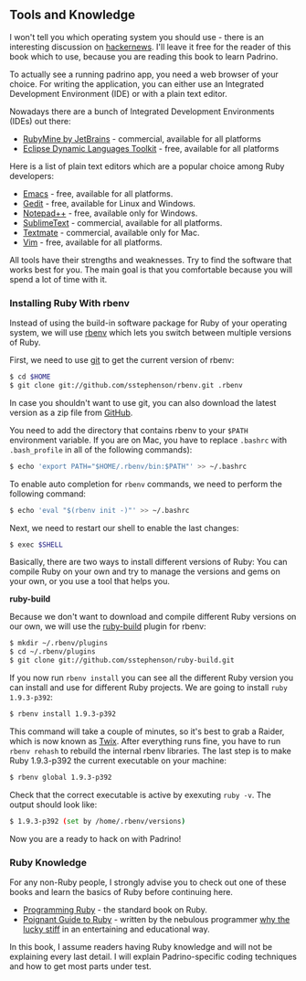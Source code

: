 ## Tools and Knowledge

I won't tell you which operating system you should use - there is an interesting discussion on [hackernews](http://news.ycombinator.com/item?id=3786674 "hackernews"). I'll leave it free for the reader of this book which to use, because you are reading this book to learn Padrino.


To actually see a running padrino app, you need a web browser of your choice.  For writing the application, you can either use an Integrated Development Environment (IDE) or with a plain text editor.


Nowadays there are a bunch of Integrated Development Environments (IDEs) out there:


- [RubyMine by JetBrains](https://www.jetbrains.com/ruby "RubyMine") - commercial, available for all platforms
- [Eclipse Dynamic Languages Toolkit](https://projects.eclipse.org/projects/technology.dltk "Aptana RadRails") - free, available for all platforms


Here is a list of plain text editors which are a popular choice among Ruby developers:


- [Emacs](http://www.gnu.org/s/emacs "Emacs") - free, available for all platforms.
- [Gedit](http://projects.gnome.org/gedit "Gedit") - free, available for Linux and Windows.
- [Notepad++](http://notepad-plus-plus.org "Notepad ++") - free, available only for Windows.
- [SublimeText](http://www.sublimetext.com "SublimeText") - commercial, available for all platforms.
- [Textmate](http://macromates.com "Textmate") - commercial, available only for Mac.
- [Vim](http://www.vim.org "Vim") - free, available for all platforms.


All tools have their strengths and weaknesses. Try to find the software that works best for you. The main goal is that
you comfortable because you will spend a lot of time with it.


### Installing Ruby With rbenv

Instead of using the build-in software package for Ruby of your operating system, we will use
[rbenv](https://github.com/sstephenson/rbenv "rbenv") which lets you switch between multiple versions of Ruby.


First, we need to use [git](http://git-scm.org "git") to get the current version of rbenv:


```sh
$ cd $HOME
$ git clone git://github.com/sstephenson/rbenv.git .rbenv
```


In case you shouldn't want to use git, you can also download the latest version as a zip file from
[GitHub](http://github.com "GitHub").


You need to add the directory that contains rbenv to your `$PATH` environment variable.  If you are on Mac, you have to
replace `.bashrc` with `.bash_profile` in all of the following commands):


```sh
$ echo 'export PATH="$HOME/.rbenv/bin:$PATH"' >> ~/.bashrc
```


To enable auto completion for `rbenv` commands, we need to perform the following command:


```sh
$ echo 'eval "$(rbenv init -)"' >> ~/.bashrc
```


Next, we need to restart our shell to enable the last changes:


```sh
$ exec $SHELL
```


Basically, there are two ways to install different versions of Ruby: You can compile Ruby on your
own and try to manage the versions and gems on your own, or you use a tool that helps you.


**ruby-build**

Because we don't want to download and compile different Ruby versions on our own, we will use the
[ruby-build](https://github.com/sstephenson/ruby-build "ruby-build") plugin for rbenv:


```sh
$ mkdir ~/.rbenv/plugins
$ cd ~/.rbenv/plugins
$ git clone git://github.com/sstephenson/ruby-build.git
```


If you now run `rbenv install` you can see all the different Ruby version you can install and use for different Ruby
projects. We are going to install `ruby 1.9.3-p392`:


```sh
$ rbenv install 1.9.3-p392
```


This command will take a couple of minutes, so it's best to grab a Raider, which is now known as
[Twix](http://en.wikipedia.org/wiki/Twix "Twix").  After everything runs fine, you have to run `rbenv rehash` to rebuild
the internal rbenv libraries. The last step is to make Ruby 1.9.3-p392 the current executable on your machine:


```sh
$ rbenv global 1.9.3-p392
```


Check that the correct executable is active by exexuting `ruby -v`. The output should look like:


```sh
$ 1.9.3-p392 (set by /home/.rbenv/versions)
```


Now you are a ready to hack on with Padrino!


### Ruby Knowledge

For any non-Ruby people, I strongly advise you to check out one of these books and learn the basics of Ruby before
continuing here.


- [Programming Ruby](http://pragprog.com/book/ruby3/programming-ruby-1-9 "Programming Ruby") - the
  standard book on Ruby.
- [Poignant Guide to Ruby](http://www.scribd.com/doc/8545174/Whys-Poignant-Guide-to-Ruby "Poignant Guide To Ruby") -
  written by the nebulous programmer [why the lucky stiff](http://en.wikipedia.org/wiki/Why_the_lucky_stiff "Stiff") in
  an entertaining and educational way.


In this book, I assume readers having Ruby knowledge and will not be explaining every last detail. I will explain Padrino-specific coding techniques and how to get most parts under test.

